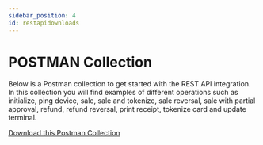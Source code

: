 ```yaml
---
sidebar_position: 4
id: restapidownloads
---
```


# POSTMAN Collection

Below is a Postman collection to get started with the REST API integration. In this collection you will find examples of different operations such as initialize, ping device, sale, sale and tokenize, sale reversal, sale with partial approval, refund, refund reversal, print receipt, tokenize card and update terminal.

[Download this Postman Collection](/files/Handpoint_API_REST_Collection.json.zip)